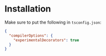 # Installation

Make sure to put the following in `tsconfig.json`:
```json
{
  "compilerOptions": {
    "experimentalDecorators": true
  }
}
```
